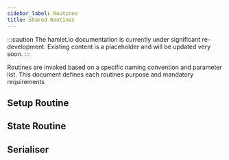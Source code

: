 ```yaml
---
sidebar_label: Routines
title: Shared Routines
---
```


:::caution
The hamlet.io documentation is currently under significant re-development. Existing content is a placeholder and will be updated very soon.
:::

Routines are invoked based on a specific naming convention and parameter list. This document defines each routines purpose and mandatory requirements

## Setup Routine

## State Routine

## Serialiser
